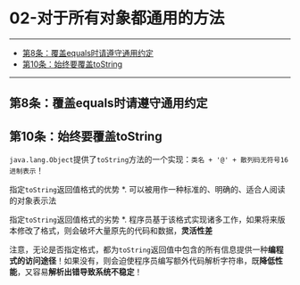 ﻿# 02-对于所有对象都通用的方法

---

- [第8条：覆盖equals时请遵守通用约定](#第8条覆盖equals时请遵守通用约定)
- [第10条：始终要覆盖toString](#第10条始终要覆盖tostring)


---

## 第8条：覆盖equals时请遵守通用约定

## 第10条：始终要覆盖toString

`java.lang.Object`提供了`toString`方法的一个实现：`类名 + '@' + 散列码无符号16进制表示`！

指定`toString`返回值格式的优势
*. 可以被用作一种标准的、明确的、适合人阅读的对象表示法

指定`toString`返回值格式的劣势
*. 程序员基于该格式实现诸多工作，如果将来版本修改了格式，则会破坏大量原先的代码和数据，**灵活性差**

注意，无论是否指定格式，都为`toString`返回值中包含的所有信息提供一种**编程式的访问途径**！如果没有，则会迫使程序员编写额外代码解析字符串，既**降低性能**，又容易**解析出错导致系统不稳定**！

